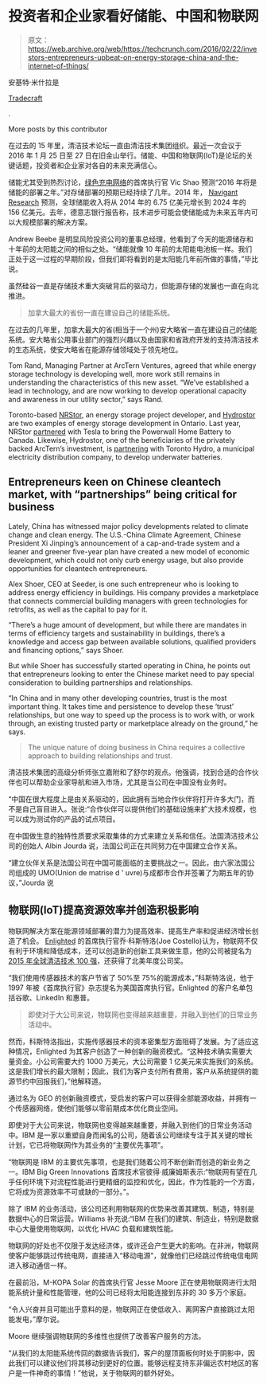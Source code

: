 # 投资者和企业家看好储能、中国和物联网 

> 原文：<https://web.archive.org/web/https://techcrunch.com/2016/02/22/investors-entrepreneurs-upbeat-on-energy-storage-china-and-the-internet-of-things/>

安基特·米什拉是

[Tradecraft](https://web.archive.org/web/20230206003905/http://tradecrafted.com/)

.

More posts by this contributor

在过去的 15 年里，清洁技术论坛一直由清洁技术集团组织。最近一次会议于 2016 年 1 月 25 日至 27 日在旧金山举行。储能、中国和物联网(IoT)是论坛的关键话题，投资者和企业家对各自的未来充满信心。

储能尤其受到热烈讨论，[绿色充电网络](https://web.archive.org/web/20230206003905/http://www.greencharge.net/)的首席执行官 Vic Shao 预测“2016 年将是储能的部署之年。”对存储部署的预期已经持续了几年。2014 年， [Navigant Research](https://web.archive.org/web/20230206003905/http://www.navigantresearch.com/newsroom/energy-storage-for-the-grid-is-expected-to-reach-15-6-billion-in-annual-revenue-by-2024) 预测，全球储能收入将从 2014 年的 6.75 亿美元增长到 2024 年的 156 亿美元。去年，德意志银行报告称，技术进步可能会使储能成为未来五年内可以大规模部署的解决方案。

Andrew Beebe 是明显风险投资公司的董事总经理，他看到了今天的能源储存和十年前的太阳能之间的相似之处。“储能就像 10 年前的太阳能电池板一样。我们正处于这一过程的早期阶段，但我们即将看到的是太阳能几年前所做的事情，”毕比说。

虽然硅谷一直是存储技术重大突破背后的驱动力，但能源存储的发展也一直在向北推进。

> 加拿大最大的省份一直在建设自己的储能系统。

在过去的几年里，加拿大最大的省(相当于一个州)安大略省一直在建设自己的储能系统。安大略省公用事业部门的强烈兴趣以及由国家和省政府开发的支持清洁技术的生态系统，使安大略省在能源存储领域处于领先地位。

Tom Rand, Managing Partner at ArcTern Ventures, agreed that while energy storage technology is developing well, more work still remains in understanding the characteristics of this new asset. “We’ve established a lead in technology, and are now working to develop operational capacity and awareness in our utility sector,” says Rand.

Toronto-based [NRStor](https://web.archive.org/web/20230206003905/http://www.nrstor.com/), an energy storage project developer, and [Hydrostor](https://web.archive.org/web/20230206003905/http://www.hydrostor.ca/#home) are two examples of energy storage development in Ontario. Last year, NRStor [partnered](https://web.archive.org/web/20230206003905/http://www.nrstor.com/news/nrstor-brings-tesla-powerwall-home-battery-to-canada/) with Tesla to bring the Powerwall Home Battery to Canada. Likewise, Hydrostor, one of the beneficiaries of the privately backed ArcTern’s investment, is [partnering](https://web.archive.org/web/20230206003905/http://www.cbc.ca/news/technology/canadian-entrepreneurs-seek-path-to-fossil-fuel-free-future-1.3340326) with Toronto Hydro, a municipal electricity distribution company, to develop underwater batteries.

## **Entrepreneurs keen on Chinese cleantech market, with “partnerships” being critical for business**

Lately, China has witnessed major policy developments related to climate change and clean energy. The U.S.-China Climate Agreement, Chinese President Xi Jinping’s announcement of a cap-and-trade system and a leaner and greener five-year plan have created a new model of economic development, which could not only curb energy usage, but also provide opportunities for cleantech entrepreneurs.

Alex Shoer, CEO at Seeder, is one such entrepreneur who is looking to address energy efficiency in buildings. His company provides a marketplace that connects commercial building managers with green technologies for retrofits, as well as the capital to pay for it.

“There’s a huge amount of development, but while there are mandates in terms of efficiency targets and sustainability in buildings, there’s a knowledge and access gap between available solutions, qualified providers and financing options,” says Shoer.

But while Shoer has successfully started operating in China, he points out that entrepreneurs looking to enter the Chinese market need to pay special consideration to building partnerships and relationships.

“In China and in many other developing countries, trust is the most important thing. It takes time and persistence to develop these ‘trust’ relationships, but one way to speed up the process is to work with, or work through, an existing trusted party or marketplace already on the ground,” he says.

> The unique nature of doing business in China requires a collective approach to building relationships and trust.

清洁技术集团的高级分析师张立嘉附和了舒尔的观点。他强调，找到合适的合作伙伴也可以帮助企业家导航和进入市场，尤其是当公司在中国没有业务时。

“中国在很大程度上是由关系驱动的，因此拥有当地合作伙伴将打开许多大门，而不是自己盲目进入。张说:“合作伙伴可以提供他们的基础设施来扩大技术规模，也可以成为测试你的产品的试点项目。

在中国做生意的独特性质要求采取集体的方式来建立关系和信任。法国清洁技术公司的创始人 Albin Jourda 说，法国公司正在共同努力在中国建立合作关系。

“建立伙伴关系是法国公司在中国可能面临的主要挑战之一。因此，由六家法国公司组成的 UMO(Union de matrise d ' uvre)与成都市合作并签署了为期五年的协议，”Jourda 说

## **物联网(IoT)提高资源效率并创造积极影响**

物联网解决方案在能源领域部署的潜力为提高效率、提高生产率和促进经济增长创造了机会。 [Enlighted](https://web.archive.org/web/20230206003905/http://www.enlightedinc.com/) 的首席执行官乔·科斯特洛(Joe Costello)认为，物联网不仅有利于环境和降低成本，还可以创造新的创新工具来做生意，他的公司被提名为 [2015 年全球清洁技术 100 强](https://web.archive.org/web/20230206003905/http://www.enlightedinc.com/enlighted-named-in-the-2015-global-cleantech-100-wins-north-american-company-of-the-year/)，还获得了北美年度公司奖。

“我们使用传感器技术的客户节省了 50%至 75%的能源成本，”科斯特洛说，他于 1997 年被《首席执行官》杂志提名为美国首席执行官。Enlighted 的客户名单包括谷歌、LinkedIn 和惠普。

> 即使对于大公司来说，物联网也变得越来越重要，并融入到他们的日常业务活动中。

然而，科斯特洛指出，实施传感器技术的资本密集型方面阻碍了发展。为了适应这种情况，Enlighted 为其客户创造了一种创新的融资模式。“这种技术确实需要大量资金。小公司需要大约 1000 万美元，大公司需要 1 亿美元来实施我们的系统。这是我们增长的最大限制；因此，我们为客户支付所有费用，客户从系统提供的能源节约中回报我们，”他解释道。

通过名为 GEO 的创新融资模式，受启发的客户可以获得全部能源收益，并拥有一个传感器网络，使他们能够以零前期成本优化商业空间。

即使对于大公司来说，物联网也变得越来越重要，并融入到他们的日常业务活动中。IBM 是一家以重塑自身而闻名的公司，随着该公司继续专注于其关键的增长计划，它已将物联网作为其业务的“主要优先事项”。

“物联网是 IBM 的主要优先事项，也是我们随着公司不断创新而创造的新业务之一。IBM Big Green Innovations 首席技术官彼得·威廉姆斯表示:“物联网有望在几乎任何环境下对流程性能进行更精细的监控和优化，因此，作为性能的一个方面，它将成为资源效率不可或缺的一部分。”。

除了 IBM 的业务活动，该公司还利用物联网的优势来改善其建筑、制造，特别是数据中心的日常运营。Williams 补充说:“IBM 在我们的建筑、制造业，特别是数据中心大量使用物联网，以优化 HVAC 负载和建筑性能。

物联网的好处也不仅限于发达经济体，或许还会产生更大的影响。在非洲，物联网使客户能够跳过传统电网，直接进入“移动电源”，就像他们已经跳过传统电信电网进入移动通信一样。

在最前沿，M-KOPA Solar 的首席执行官 Jesse Moore 正在使用物联网进行太阳能系统计量和性能管理，他的公司已经将太阳能连接到东非的 30 多万个家庭。

“令人兴奋并且可能出乎意料的是，物联网正在使低收入、离网客户直接跳过太阳能发电，”摩尔说。

Moore 继续强调物联网的多维性也提供了改善客户服务的方法。

“从我们的太阳能系统传回的数据告诉我们，客户的屋顶面板何时处于阴影中，因此我们可以建议他们将其移动到更好的位置。能够远程支持东非偏远农村地区的客户是一件神奇的事情！”他说，关于物联网的额外好处。